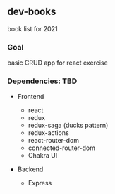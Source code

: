 ## dev-books

book list for 2021

### Goal

basic CRUD app for react exercise

### Dependencies: TBD

- Frontend

  - react
  - redux
  - redux-saga (ducks pattern)
  - redux-actions
  - react-router-dom
  - connected-router-dom
  - Chakra UI

- Backend

  - Express
